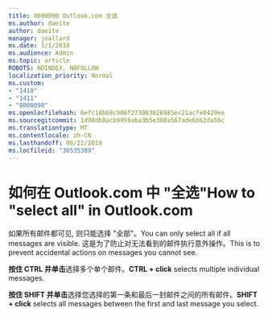 ```yaml
---
title: 8000090 Outlook.com 全选
ms.author: daeite
author: daeite
manager: joallard
ms.date: 3/1/2018
ms.audience: Admin
ms.topic: article
ROBOTS: NOINDEX, NOFOLLOW
localization_priority: Normal
ms.custom:
- "1410"
- "1411"
- "8000090"
ms.openlocfilehash: 6efc18bb8c906f273083026985ec21acfe0429ee
ms.sourcegitcommit: 1d98db8acb9959aba3b5e308a567ade6b62da56c
ms.translationtype: MT
ms.contentlocale: zh-CN
ms.lasthandoff: 08/22/2019
ms.locfileid: "36535309"
---
```

# <a name="how-to-select-all-in-outlookcom"></a><span data-ttu-id="99dc8-102">如何在 Outlook.com 中 "全选"</span><span class="sxs-lookup"><span data-stu-id="99dc8-102">How to "select all" in Outlook.com</span></span>

<span data-ttu-id="99dc8-103">如果所有邮件都可见, 则只能选择 "全部"。</span><span class="sxs-lookup"><span data-stu-id="99dc8-103">You can only select all if all messages are visible.</span></span> <span data-ttu-id="99dc8-104">这是为了防止对无法看到的邮件执行意外操作。</span><span class="sxs-lookup"><span data-stu-id="99dc8-104">This is to prevent accidental actions on messages you cannot see.</span></span>

<span data-ttu-id="99dc8-105">**按住 CTRL 并单击**选择多个单个邮件。</span><span class="sxs-lookup"><span data-stu-id="99dc8-105">**CTRL + click** selects multiple individual messages.</span></span>

<span data-ttu-id="99dc8-106">**按住 SHIFT 并单击**选择您选择的第一条和最后一封邮件之间的所有邮件。</span><span class="sxs-lookup"><span data-stu-id="99dc8-106">**SHIFT + click** selects all messages between the first and last message you select.</span></span>